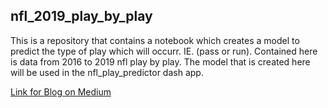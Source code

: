 ## nfl_2019_play_by_play

This is a repository that contains a notebook which creates a model to predict the type of play which will occurr.  IE. (pass or run). Contained here is data from 2016 to 2019 nfl play by play. The model that is created here will be used in the nfl_play_predictor dash app.

[Link for Blog on Medium](https://medium.com/@Richard_Olson/nfl-plays-are-they-predictable-and-does-it-matter-d5f3b20548f3)
